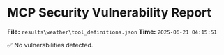 # MCP Security Vulnerability Report
**File:** `results\weather\tool_definitions.json`
**Time:** `2025-06-21 04:15:51`

✅ No vulnerabilities detected.